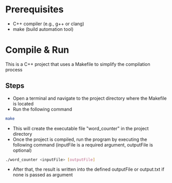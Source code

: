 # Prerequisites
- C++ compiler (e.g., g++ or clang)
- make (build automation tool)

# Compile & Run
This is a C++ project that uses a Makefile to simplify the compilation process
## Steps
- Open a terminal and navigate to the project directory where the Makefile is located
- Run the following command
```bash
make
```
- This will create the executable file "word_counter" in the project directory
- Once the project is compiled, run the program by executing the following command (inputFile is a required argument, outputFile is optional)
```bash
./word_counter <inputFile> [outputFile]
```
- After that, the result is written into the defined outputFile or output.txt if none is passed as argument
